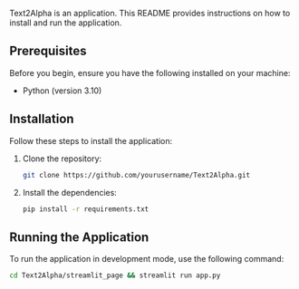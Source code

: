 Text2Alpha is an application. This README provides instructions on how to install and run the application.

## Prerequisites

Before you begin, ensure you have the following installed on your machine:

- Python (version 3.10)

## Installation

Follow these steps to install the application:

1. Clone the repository:

   ```sh
   git clone https://github.com/yourusername/Text2Alpha.git
   ```

2. Install the dependencies:

   ```sh
   pip install -r requirements.txt
   ```

## Running the Application

To run the application in development mode, use the following command:

```sh
cd Text2Alpha/streamlit_page && streamlit run app.py
```
